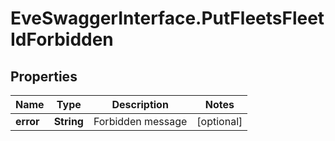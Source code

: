 # EveSwaggerInterface.PutFleetsFleetIdForbidden

## Properties
Name | Type | Description | Notes
------------ | ------------- | ------------- | -------------
**error** | **String** | Forbidden message | [optional] 


